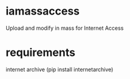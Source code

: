 # iamassaccess
Upload and modify in mass for Internet Access

# requirements
internet archive (pip install internetarchive)